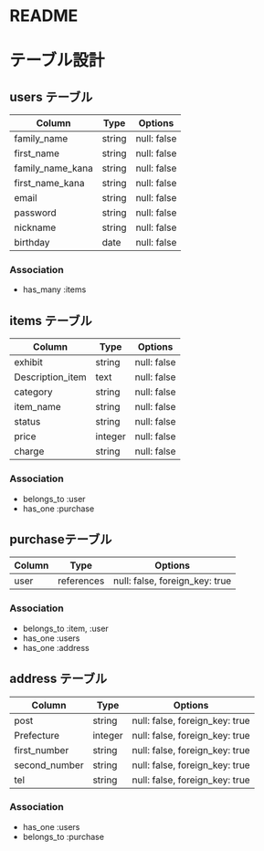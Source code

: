 # README

# テーブル設計

## users テーブル

| Column           | Type   | Options     |
| ---------------- | ------ | ----------- |
| family_name      | string | null: false |
| first_name       | string | null: false |
| family_name_kana | string | null: false |
| first_name_kana  | string | null: false |
| email            | string | null: false |
| password         | string | null: false |
| nickname         | string | null: false |
| birthday         | date   | null: false |

### Association

- has_many :items


## items テーブル

| Column           | Type    | Options     |
| ---------------- | ------- | ----------- |
| exhibit          | string  | null: false |
| Description_item | text    | null: false |
| category         | string  | null: false |
| item_name        | string  | null: false |
| status           | string  | null: false |
| price            | integer | null: false |
| charge           | string  | null: false |

### Association

- belongs_to :user
- has_one :purchase


## purchaseテーブル

| Column   | Type       | Options                        |
| -------- | ---------- | ------------------------------ |
| user     | references | null: false, foreign_key: true |


### Association

- belongs_to :item, :user
- has_one :users
- has_one :address

## address テーブル

| Column        | Type       | Options                        |
| ------------- | ---------- | ------------------------------ |
| post          | string     | null: false, foreign_key: true |
| Prefecture    | integer    | null: false, foreign_key: true |
| first_number  | string     | null: false, foreign_key: true |
| second_number | string     | null: false, foreign_key: true |
| tel           | string     | null: false, foreign_key: true |


### Association

- has_one :users
- belongs_to :purchase
